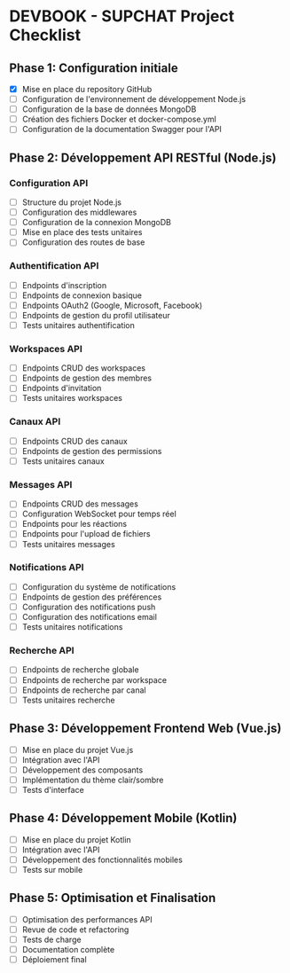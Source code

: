 # DEVBOOK - SUPCHAT Project Checklist

## Phase 1: Configuration initiale
- [x] Mise en place du repository GitHub
- [ ] Configuration de l'environnement de développement Node.js
- [ ] Configuration de la base de données MongoDB
- [ ] Création des fichiers Docker et docker-compose.yml
- [ ] Configuration de la documentation Swagger pour l'API

## Phase 2: Développement API RESTful (Node.js)
### Configuration API
- [ ] Structure du projet Node.js
- [ ] Configuration des middlewares
- [ ] Configuration de la connexion MongoDB
- [ ] Mise en place des tests unitaires
- [ ] Configuration des routes de base

### Authentification API
- [ ] Endpoints d'inscription
- [ ] Endpoints de connexion basique
- [ ] Endpoints OAuth2 (Google, Microsoft, Facebook)
- [ ] Endpoints de gestion du profil utilisateur
- [ ] Tests unitaires authentification

### Workspaces API
- [ ] Endpoints CRUD des workspaces
- [ ] Endpoints de gestion des membres
- [ ] Endpoints d'invitation
- [ ] Tests unitaires workspaces

### Canaux API
- [ ] Endpoints CRUD des canaux
- [ ] Endpoints de gestion des permissions
- [ ] Tests unitaires canaux

### Messages API
- [ ] Endpoints CRUD des messages
- [ ] Configuration WebSocket pour temps réel
- [ ] Endpoints pour les réactions
- [ ] Endpoints pour l'upload de fichiers
- [ ] Tests unitaires messages

### Notifications API
- [ ] Configuration du système de notifications
- [ ] Endpoints de gestion des préférences
- [ ] Configuration des notifications push
- [ ] Configuration des notifications email
- [ ] Tests unitaires notifications

### Recherche API
- [ ] Endpoints de recherche globale
- [ ] Endpoints de recherche par workspace
- [ ] Endpoints de recherche par canal
- [ ] Tests unitaires recherche

## Phase 3: Développement Frontend Web (Vue.js)
- [ ] Mise en place du projet Vue.js
- [ ] Intégration avec l'API
- [ ] Développement des composants
- [ ] Implémentation du thème clair/sombre
- [ ] Tests d'interface

## Phase 4: Développement Mobile (Kotlin)
- [ ] Mise en place du projet Kotlin
- [ ] Intégration avec l'API
- [ ] Développement des fonctionnalités mobiles
- [ ] Tests sur mobile

## Phase 5: Optimisation et Finalisation
- [ ] Optimisation des performances API
- [ ] Revue de code et refactoring
- [ ] Tests de charge
- [ ] Documentation complète
- [ ] Déploiement final

